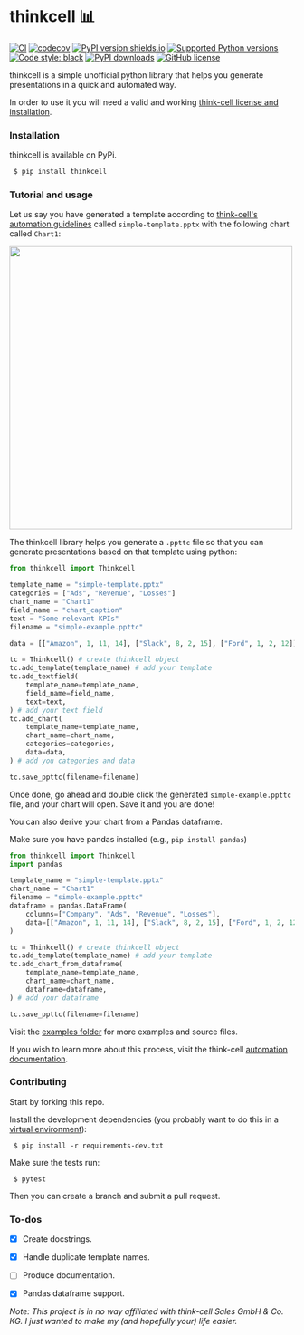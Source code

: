# thinkcell 📊
[![CI](https://github.com/duarteocarmo/think-cell/actions/workflows/main.yml/badge.svg)](https://github.com/duarteocarmo/think-cell/actions/workflows/main.yml) [![codecov](https://codecov.io/gh/duarteocarmo/think-cell/branch/master/graph/badge.svg?token=F71I6S66YW)](https://codecov.io/gh/duarteocarmo/think-cell) [![PyPI version shields.io](https://img.shields.io/pypi/v/thinkcell.svg)](https://pypi.python.org/pypi/thinkcell/) [![Supported Python versions](https://img.shields.io/pypi/pyversions/thinkcell.svg)](https://pypi.org/project/thinkcell/) [![Code style: black](https://img.shields.io/badge/code%20style-black-000000.svg)](https://github.com/python/black) [![PyPI downloads](https://img.shields.io/pypi/dm/thinkcell.svg)](https://pypistats.org/packages/thinkcell) [![GitHub license](https://img.shields.io/github/license/duarteocarmo/think-cell.svg)](https://github.com/duarteocarmo/think-cell/blob/master/LICENSE) 

thinkcell is a simple unofficial python library that helps you generate presentations in a quick and automated way. 

In order to use it you will need a valid and working [think-cell license and installation](https://www.think-cell.com/en/). 

### Installation

thinkcell is available on PyPi. 

```sh
 $ pip install thinkcell
 ```

### Tutorial and usage

Let us say you have generated a template according to [think-cell's automation guidelines](https://www.think-cell.com/en/support/manual/jsondataautomation.shtml) called `simple-template.pptx` with the following chart called `Chart1`: 

<img src="https://raw.githubusercontent.com/duarteocarmo/think-cell/master/assets/example.png" width="500">

The thinkcell library helps you generate a `.ppttc` file so that you can generate presentations based on that template using python:

```python
from thinkcell import Thinkcell

template_name = "simple-template.pptx"
categories = ["Ads", "Revenue", "Losses"]
chart_name = "Chart1"
field_name = "chart_caption"
text = "Some relevant KPIs"
filename = "simple-example.ppttc"

data = [["Amazon", 1, 11, 14], ["Slack", 8, 2, 15], ["Ford", 1, 2, 12]]

tc = Thinkcell() # create thinkcell object
tc.add_template(template_name) # add your template
tc.add_textfield(
    template_name=template_name,
    field_name=field_name,
    text=text,
) # add your text field
tc.add_chart(
    template_name=template_name,
    chart_name=chart_name,
    categories=categories,
    data=data,
) # add you categories and data

tc.save_ppttc(filename=filename)
 ```

Once done, go ahead and double click the generated `simple-example.ppttc` file, and your chart will open. Save it and you are done!

You can also derive your chart from a Pandas dataframe. 

Make sure you have pandas installed (e.g., `pip install pandas`)

```python
from thinkcell import Thinkcell
import pandas

template_name = "simple-template.pptx"
chart_name = "Chart1"
filename = "simple-example.ppttc"
dataframe = pandas.DataFrame(
    columns=["Company", "Ads", "Revenue", "Losses"],
    data=[["Amazon", 1, 11, 14], ["Slack", 8, 2, 15], ["Ford", 1, 2, 12]],
)

tc = Thinkcell() # create thinkcell object
tc.add_template(template_name) # add your template
tc.add_chart_from_dataframe(
    template_name=template_name,
    chart_name=chart_name,
    dataframe=dataframe,
) # add your dataframe

tc.save_ppttc(filename=filename)
 ```

Visit the [examples folder](examples) for more examples and source files. 

If you wish to learn more about this process, visit the think-cell [automation documentation](https://www.think-cell.com/en/support/manual/jsondataautomation.shtml). 

### Contributing

Start by forking this repo.


Install the development dependencies (you probably want to do this in a [virtual environment](https://docs.python-guide.org/dev/virtualenvs/)):

```shell
 $ pip install -r requirements-dev.txt
 ```

Make sure the tests run:

```shell
 $ pytest
 ```

Then you can create a branch and submit a pull request. 

### To-dos
- [x] Create docstrings.
- [x] Handle duplicate template names.
- [ ] Produce documentation.
- [x] Pandas dataframe support.



*Note: This project is in no way affiliated with think-cell Sales GmbH & Co. KG. I just wanted to make my (and hopefully your) life easier.*

